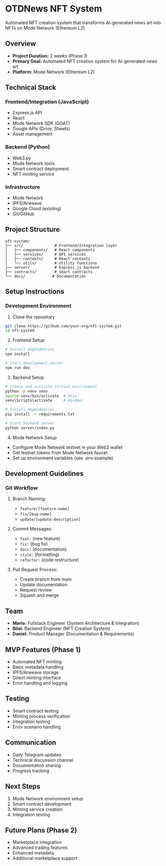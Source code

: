 # OTDNews NFT System

Automated NFT creation system that transforms AI-generated news art into NFTs on Mode Network (Ethereum L2).

## Overview
- **Project Duration:** 2 weeks (Phase 1)
- **Primary Goal:** Automated NFT creation system for AI-generated news art
- **Platform:** Mode Network (Ethereum L2)

## Technical Stack

### Frontend/Integration (JavaScript)
- Express.js API
- React
- Mode Network SDK (GOAT)
- Google APIs (Drive, Sheets)
- Asset management

### Backend (Python)
- Web3.py
- Mode Network tools
- Smart contract deployment
- NFT minting service

### Infrastructure
- Mode Network
- IPFS/Arweave
- Google Cloud (existing)
- Git/GitHub

## Project Structure
```
nft-system/
├── src/              # Frontend/Integration layer
│   ├── components/   # React components
│   ├── services/     # API services
│   ├── contexts/     # React contexts
│   └── utils/        # Utility functions
├── server/           # Express.js backend
├── contracts/        # Smart contracts
└── docs/            # Documentation
```

## Setup Instructions

### Development Environment
1. Clone the repository
```bash
git clone https://github.com/your-org/nft-system.git
cd nft-system
```

2. Frontend Setup
```bash
# Install dependencies
npm install

# Start development server
npm run dev
```

3. Backend Setup
```bash
# Create and activate virtual environment
python -m venv venv
source venv/bin/activate  # Unix
venv\Scripts\activate     # Windows

# Install dependencies
pip install -r requirements.txt

# Start backend server
python server/index.py
```

4. Mode Network Setup
- Configure Mode Network testnet in your Web3 wallet
- Get testnet tokens from Mode Network faucet
- Set up environment variables (see .env.example)

## Development Guidelines

### Git Workflow
1. Branch Naming:
   - `feature/[feature-name]`
   - `fix/[bug-name]`
   - `update/[update-description]`

2. Commit Messages:
   - `feat:` (new feature)
   - `fix:` (bug fix)
   - `docs:` (documentation)
   - `style:` (formatting)
   - `refactor:` (code restructure)

3. Pull Request Process:
   - Create branch from main
   - Update documentation
   - Request review
   - Squash and merge

## Team
- **Mario:** Fullstack Engineer (System Architecture & Integration)
- **Bilal:** Backend Engineer (NFT Creation System)
- **Daniel:** Product Manager (Documentation & Requirements)

## MVP Features (Phase 1)
- Automated NFT minting
- Basic metadata handling
- IPFS/Arweave storage
- Direct minting interface
- Error handling and logging

## Testing
- Smart contract testing
- Minting process verification
- Integration testing
- Error scenario handling

## Communication
- Daily Telegram updates
- Technical discussion channel
- Documentation sharing
- Progress tracking

## Next Steps
1. Mode Network environment setup
2. Smart contract development
3. Minting service creation
4. Integration testing

## Future Plans (Phase 2)
- Marketplace integration
- Advanced trading features
- Enhanced metadata
- Additional marketplace support
